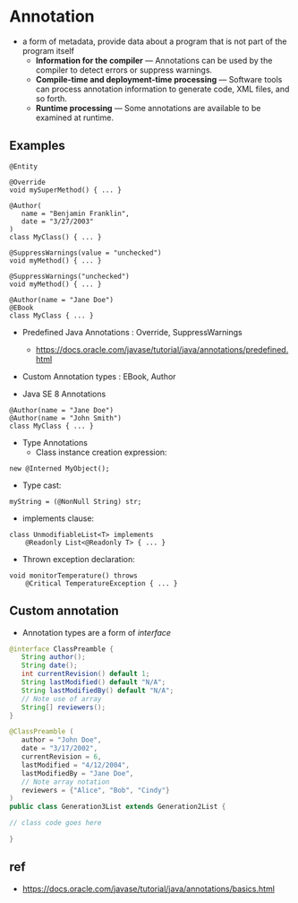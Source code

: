 # Annotation
* a form of metadata, provide data about a program that is not part of the program itself
  * **Information for the compiler** — Annotations can be used by the compiler to detect errors or suppress warnings.
  * **Compile-time and deployment-time processing** — Software tools can process annotation information to generate code, XML files, and so forth.
  * **Runtime processing** — Some annotations are available to be examined at runtime.

## Examples
```
@Entity
```

```
@Override
void mySuperMethod() { ... }
```

```
@Author(
   name = "Benjamin Franklin",
   date = "3/27/2003"
)
class MyClass() { ... }
```

```
@SuppressWarnings(value = "unchecked")
void myMethod() { ... }
```

```
@SuppressWarnings("unchecked")
void myMethod() { ... }
```

```
@Author(name = "Jane Doe")
@EBook
class MyClass { ... }
```

* Predefined Java Annotations : Override, SuppressWarnings
  * https://docs.oracle.com/javase/tutorial/java/annotations/predefined.html
* Custom Annotation types : EBook, Author

* Java SE 8 Annotations

```
@Author(name = "Jane Doe")
@Author(name = "John Smith")
class MyClass { ... }
```
* Type Annotations
  * Class instance creation expression:
```
new @Interned MyObject();
```
  * Type cast:
```
myString = (@NonNull String) str;
```
  * implements clause:
```
class UnmodifiableList<T> implements
    @Readonly List<@Readonly T> { ... }
```
  * Thrown exception declaration:
```
void monitorTemperature() throws
    @Critical TemperatureException { ... }
```

## Custom annotation
* Annotation types are a form of _interface_

```java
@interface ClassPreamble {
   String author();
   String date();
   int currentRevision() default 1;
   String lastModified() default "N/A";
   String lastModifiedBy() default "N/A";
   // Note use of array
   String[] reviewers();
}
```

```java
@ClassPreamble (
   author = "John Doe",
   date = "3/17/2002",
   currentRevision = 6,
   lastModified = "4/12/2004",
   lastModifiedBy = "Jane Doe",
   // Note array notation
   reviewers = {"Alice", "Bob", "Cindy"}
)
public class Generation3List extends Generation2List {

// class code goes here

}
```

## ref
* https://docs.oracle.com/javase/tutorial/java/annotations/basics.html
